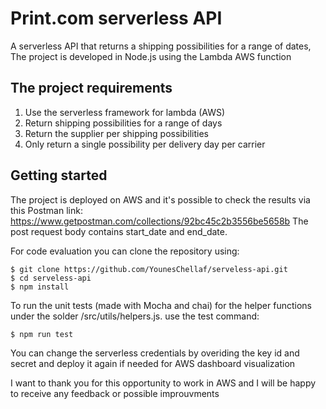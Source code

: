 # Print.com serverless API
A serverless API that returns a shipping possibilities for a range of dates, The project is developed in Node.js using the Lambda AWS function

## The project requirements
1. Use the serverless framework for lambda (AWS)
2. Return shipping possibilities for a range of days
3. Return the supplier per shipping possibilities
4. Only return a single possibility per delivery day per carrier

## Getting started

The project is deployed on AWS and it's possible to check the results via this Postman link: https://www.getpostman.com/collections/92bc45c2b3556be5658b
The post request body contains start_date and end_date.

For code evaluation you can clone the repository using: 

    $ git clone https://github.com/YounesChellaf/serveless-api.git
    $ cd serveless-api
    $ npm install
    
To run the unit tests (made with Mocha and chai) for the helper functions under the solder /src/utils/helpers.js. use the test command: 

    $ npm run test
  
    
You can change the serverless credentials by overiding the key id and secret and deploy it again if needed for AWS dashboard visualization 

I want to thank you for this opportunity to work in AWS and I will be happy to receive any feedback or possible improuvments

